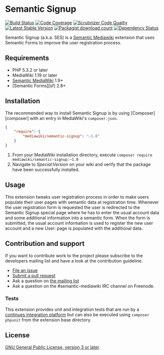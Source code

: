 # Semantic Signup

[![Build Status](https://secure.travis-ci.org/SemanticMediaWiki/SemanticSignup.svg?branch=master)](http://travis-ci.org/SemanticMediaWiki/SemanticSignup)
[![Code Coverage](https://scrutinizer-ci.com/g/SemanticMediaWiki/SemanticSignup/badges/coverage.png?b=master)](https://scrutinizer-ci.com/g/SemanticMediaWiki/SemanticSignup/?branch=master)
[![Scrutinizer Code Quality](https://scrutinizer-ci.com/g/SemanticMediaWiki/SemanticSignup/badges/quality-score.png?b=master)](https://scrutinizer-ci.com/g/SemanticMediaWiki/SemanticSignup/?branch=master)
[![Latest Stable Version](https://poser.pugx.org/mediawiki/semantic-signup/version.png)](https://packagist.org/packages/mediawiki/semantic-signup)
[![Packagist download count](https://poser.pugx.org/mediawiki/semantic-signup/d/total.png)](https://packagist.org/packages/mediawiki/semantic-signup)
[![Dependency Status](https://www.versioneye.com/php/mediawiki:semantic-signup/badge.png)](https://www.versioneye.com/php/mediawiki:semantic-signup)

Semantic Signup (a.k.a. SES) is a [Semantic Mediawiki][smw] extension that uses
Semantic Forms to improve the user registration process.

## Requirements

- PHP 5.3.2 or later
- MediaWiki 1.19 or later
- [Semantic MediaWiki][smw] 1.9+
- [Semantic Forms][sf] 2.8+

## Installation

The recommended way to install Semantic Signup is by using [Composer][composer] with an entry in MediaWiki's `composer.json`.

```json
{
	"require": {
		"mediawiki/semantic-signup": "~1.0"
	}
}
```
1. From your MediaWiki installation directory, execute
   `composer require mediawiki/semantic-signup:~1.0`
2. Navigate to _Special:Version_ on your wiki and verify that the package
   have been successfully installed.

## Usage

This extension tweaks user registration process in order to make
users populate their user pages with semantic data at registration time.
Whenever the user registration form is requested the user is redirected
to the Semantic Signup special page where he has to enter the usual
account data and some additional information into a semantic form.
When the form is submitted, the usual account information is used
to register the new user account and a new User:<Username> page is
populated with the additional data.

## Contribution and support

If you want to contribute work to the project please subscribe to the developers mailing list and
have a look at the contribution guideline.

* [File an issue](https://github.com/SemanticMediaWiki/SemanticSignup/issues)
* [Submit a pull request](https://github.com/SemanticMediaWiki/SemanticSignup/pulls)
* Ask a question on [the mailing list](https://semantic-mediawiki.org/wiki/Mailing_list)
* Ask a question on the #semantic-mediawiki IRC channel on Freenode.

### Tests

This extension provides unit and integration tests that are run by a [continues integration platform][travis]
but can also be executed using `composer phpunit` from the extension base directory.

## License

[GNU General Public License, version 3 or later][gpl-licence].

[gpl-licence]: https://www.gnu.org/copyleft/gpl.html
[smw]: https://github.com/SemanticMediaWiki/SemanticMediaWiki
[travis]: https://travis-ci.org/SemanticMediaWiki/SemanticSignup
